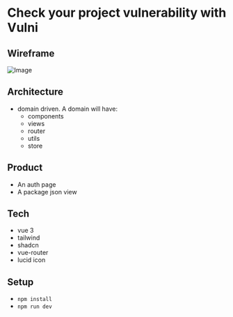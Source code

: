 # Check your project vulnerability with Vulni

## Wireframe

![Image](https://github.com/user-attachments/assets/2a113ed4-2020-408f-b2cf-d0a641c51175)

## Architecture

- domain driven. A domain will have:
    - components
    - views
    - router
    - utils
    - store

## Product

- An auth page
- A package json view

## Tech

- vue 3
- tailwind
- shadcn
- vue-router
- lucid icon

## Setup

- `npm install`
- `npm run dev`

